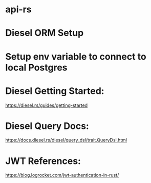 # api-rs

# Diesel ORM Setup

# Setup env variable to connect to local Postgres


# Diesel Getting Started:
https://diesel.rs/guides/getting-started

# Diesel Query Docs:
https://docs.diesel.rs/diesel/query_dsl/trait.QueryDsl.html

# JWT References:
https://blog.logrocket.com/jwt-authentication-in-rust/

